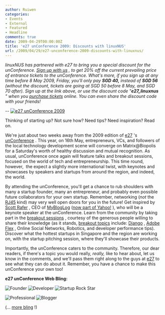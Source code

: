 ```yaml
---
author: Ruiwen
categories:
- Events
- External
- Featured
- Headline
comments: true
date: 2009-04-29T00:00:00Z
title: 'e27 unConference 2009: Discounts with linuxNUS'
url: /2009/04/29/e27-unconference-2009-discounts-with-linuxnus/
---
```


<em>linuxNUS has partnered with e27 to bring you a special discount for the unConference. <a href="http://unconference2009sg.eventbrite.com/?discount=e27_linuxnus">Sign up with us</a> , to get 20% off the current prevailing price of entrance tickets to the unConference. What's more, if you sign up at any time before 8 May 2009, Friday, you'll only pay <strong>SGD 40,</strong> instead of <strong>SGD 56 </strong> (without the discount, tickets are going at SGD 50 before 8 May, and SGD 70 after). Sign up at the link above, or use the discount code &quot;<strong>e27_linuxnus</strong> &quot; when you <a href="http://unconference2009sg.eventbrite.com/">purchase tickets</a> online. You can even share the discount code with your friends! </em>

<em>--</em> <a href="http://unconference2009sg.eventbrite.com/?discount=e27_linuxnus">
<img class="aligncenter" src="/img/2009/04/edm-resized_02.jpg" alt="e27 unConference 2009" /> </a>

Thinking of starting up? Not sure how? Need tips? Need inspiration? Read on.<a href="http://unconference2009sg.eventbrite.com/?discount=e27_linuxnus"> </a>

We're just about two weeks away from the 2009 edition of <a href="http://www.e27.sg/">e27</a> 's <a href="http://www.e27.sg/unconference/2009/">unConference</a> . This year, on 16th May, entrepreneurs, VCs, and followers of the local technology development scene will converge on Matrix@Biopolis for a Saturday's worth of healthy discussion and mutual recognition. As usual, unConference once again will feature talks and breakout sessions, focused on the world of tech and entrepreneurship. This time round, however,  the expect a slightly more international twist, with keynotes and showcases by speakers and startups from around the region, and indeed, the world.

By attending the unConference, you'll get a chance to rub shoulders with many a startup founder, many an entrepreneur, and probably even possible future collaborators for your own startup. Remember, networking (<em>not</em> the <a href="http://en.wikipedia.org/wiki/Rj45">RJ45</a> kind) may very well open doors for you in the future! Get inspired by <a href="http://www.linkedin.com/in/rafer">Scott Rafer</a> , CEO of <a href="http://www.mybloglog.com/">MyBlogLog</a> (<a href="http://mashable.com/2007/01/08/yahoo-mybloglog/">now part of Yahoo!</a> ), who will be a keynote speaker at the unConference. Learn from the community by taking part in the <a href="http://eventplanning.about.com/od/eventindustrytermsae/g/defbreakout.htm">breakout sessions</a> , courtesy of the generous people willing to share their knowledge (as it stands, <a href="http://www.e27.sg/unconference/2009/breakouts/">breakout topics</a> include: <a href="http://djangoproject.com">Django</a> , <a href="http://www.adobe.com/products/flex/">Adobe Flex</a> , Online Social Networks, Robotics, and developer performance tips). Discover what the hottest startups in Singapore and the region are working on, with the startup pitching session, where they'll showcase their products.

Importantly, the unConference caters to the community. Therefore, our dear readers, if there's a topic you would really, <em>really, </em> like to hear about, let us know in the comments, and we'll pass them right along to the guys at <a href="http://e27.sg">e27</a> to see what they can do about it. Remember, you have a chance to make this unConference your own too!

<strong>e27 unConference Web Bling:</strong>

<img src="http://www.e27.sg/blog/wp-content/uploads/2009/04/founder.png" alt="Founder" /> <img src="http://www.e27.sg/blog/wp-content/uploads/2009/04/developer.png" alt="Developer" /> <img src="http://www.e27.sg/blog/wp-content/uploads/2009/04/startuprockstar.png" alt="Startup Rock Star" />

<a href="http://unconference2009sg.eventbrite.com/?discount=e27_linuxnus"> </a>

<img src="http://www.e27.sg/blog/wp-content/uploads/2009/04/professional.png" alt="Professional" /> <img src="http://www.e27.sg/blog/wp-content/uploads/2009/04/blogger.png" alt="Blogger" />

<a href="http://unconference2009sg.eventbrite.com/?discount=e27_linuxnus"> </a>

<a href="http://unconference2009sg.eventbrite.com/?discount=e27_linuxnus"> </a>

(... <a href="http://www.e27.sg/events/unconference-2009-web-bling/">more bling</a> !)
